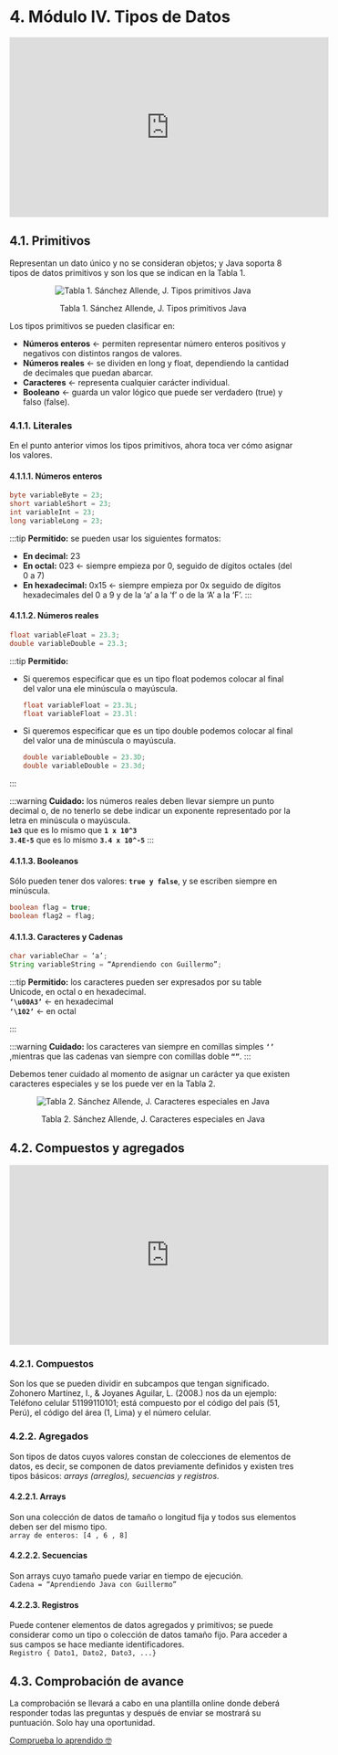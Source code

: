 # 4. Módulo IV. Tipos de Datos

<div style="text-align:center;">
<iframe width="560" height="315" src="https://www.youtube.com/embed/CajD_yD2bds" frameborder="0" allow="autoplay; encrypted-media" allowfullscreen></iframe>
</div>

## 4.1. Primitivos

Representan un dato único y no se consideran objetos; y Java soporta 8 tipos de datos primitivos y son los que se indican en la Tabla 1.

<div style="text-align: center;">
<img :src="$withBase('/img/tipos-primitivos.png')" alt="  Tabla 1. Sánchez Allende, J. Tipos primitivos Java">
<p>Tabla 1. Sánchez Allende, J. Tipos primitivos Java</p>
</div>

Los tipos primitivos se pueden clasificar en:

* **Números enteros** ← permiten representar número enteros positivos y negativos con distintos rangos de valores.
* **Números reales** ← se dividen en long y float, dependiendo la cantidad de decimales que puedan abarcar.
* **Caracteres** ← representa cualquier carácter individual.
* **Booleano** ← guarda un valor lógico que puede ser verdadero (true) y falso (false).

### 4.1.1. Literales

En el punto anterior vimos los tipos primitivos, ahora toca ver cómo asignar los valores.

#### 4.1.1.1. Números enteros

```java
byte variableByte = 23;
short variableShort = 23;
int variableInt = 23;
long variableLong = 23; 
```

:::tip
**Permitido:** se pueden usar los siguientes formatos:  
* **En decimal:** 23
* **En octal:** 023 ← siempre empieza por 0, seguido de dígitos octales (del 0 a 7)
* **En hexadecimal:** 0x15 ← siempre empieza por 0x seguido de dígitos hexadecimales del 0 a 9 y de la ‘a’ a la ‘f’ o de la ‘A’ a la ‘F’.
:::

#### 4.1.1.2. Números reales

```java
float variableFloat = 23.3;
double variableDouble = 23.3;
```

:::tip
**Permitido:**  
* Si queremos especificar que es un tipo float podemos colocar al final del valor una ele minúscula o mayúscula.
    ```java
	float variableFloat = 23.3L;
	float variableFloat = 23.3l:
    ```
* Si queremos especificar que es un tipo double podemos colocar al final del valor una de minúscula o mayúscula.  
    ```java
    double variableDouble = 23.3D; 
    double variableDouble = 23.3d;
    ```
:::

:::warning
**Cuidado:** los números reales deben llevar siempre un punto decimal o, de no tenerlo se debe indicar un exponente representado por la letra en minúscula o mayúscula.  
**`1e3`** que es lo mismo que **`1 x 10^3`**  
**`3.4E-5`** que es lo mismo **`3.4 x 10^-5`**
:::

#### 4.1.1.3. Booleanos

Sólo pueden tener dos valores: **`true y false`**, y se escriben siempre en minúscula.

```java
boolean flag = true;
boolean flag2 = flag;
```

#### 4.1.1.3. Caracteres y Cadenas

```java
char variableChar = ‘a’;
String variableString = “Aprendiendo con Guillermo”;
```

:::tip
**Permitido:** los caracteres pueden ser expresados por su table Unicode, en octal o en hexadecimal.  
**`‘\u00A3’`** ← en hexadecimal  
**`‘\102’`** ← en octal

:::

:::warning
**Cuidado:** los caracteres van siempre en comillas simples **`‘’`** ,mientras que las cadenas van siempre con comillas doble **`“”`**.
:::

Debemos tener cuidado al momento de asignar un carácter ya que existen caracteres especiales y se los puede ver en la Tabla 2.

<div style="text-align:center;">
<img :src="$withBase('/img/caracteres-especiales.png')" alt="Tabla 2. Sánchez Allende, J. Caracteres especiales en Java">
<p>Tabla 2. Sánchez Allende, J. Caracteres especiales en Java</p>
</div>


## 4.2. Compuestos y agregados  
  
<div style="text-align:center;">
<iframe width="560" height="315" src="https://www.youtube.com/embed/1iNHcBiZgmg" frameborder="0" allow="autoplay; encrypted-media" allowfullscreen></iframe>
</div>

### 4.2.1. Compuestos

Son los que se pueden dividir en subcampos que tengan significado. Zohonero Martínez, I., & Joyanes Aguilar, L. (2008.) nos da un ejemplo: Teléfono celular 51199110101; está compuesto por el código del país (51, Perú), el código del área (1, Lima) y el número celular. 

### 4.2.2. Agregados

Son tipos de datos cuyos valores constan de colecciones de elementos de datos, es decir, se componen de datos previamente definidos y existen tres tipos básicos: *arrays (arreglos), secuencias y registros.*

#### 4.2.2.1. Arrays

Son una colección de datos de tamaño o longitud fija y todos sus elementos deben ser del mismo tipo.  
`array de enteros: [4 , 6 , 8]`

#### 4.2.2.2. Secuencias

Son arrays cuyo tamaño puede variar en tiempo de ejecución.  
`Cadena = “Aprendiendo Java con Guillermo”`

#### 4.2.2.3. Registros

Puede contener elementos de datos agregados y primitivos; se puede considerar como un tipo o colección de datos tamaño fijo. Para acceder a sus campos se hace mediante identificadores.  
`Registro { Dato1, Dato2, Dato3, ...}`

## 4.3. Comprobación de avance

La comprobación se llevará a cabo en una plantilla online donde deberá responder todas las preguntas y después de enviar se mostrará su puntuación. Solo hay una oportunidad.

[Comprueba lo aprendido 🤓](https://forms.gle/MrRNmhWw2MLyBsWN8)